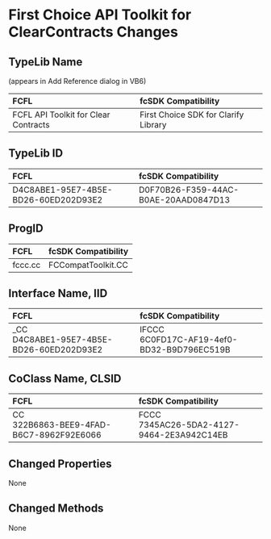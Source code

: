# First Choice API Toolkit for ClearContracts Changes

## TypeLib Name

(appears in Add Reference dialog in VB6) 

| FCFL | fcSDK Compatibility |
|:--- |:--- |
| FCFL API Toolkit for Clear Contracts | First Choice SDK for Clarify Library |

## TypeLib ID

| FCFL | fcSDK Compatibility |
|:--- |:--- |
| D4C8ABE1-95E7-4B5E-BD26-60ED202D93E2 | D0F70B26-F359-44AC-B0AE-20AAD0847D13 |

## ProgID

| FCFL | fcSDK Compatibility |
|:--- |:--- |
| fccc.cc | FCCompatToolkit.CC |

## Interface Name, IID

| FCFL | fcSDK Compatibility |
|:--- |:--- |
| _CC<br/>D4C8ABE1-95E7-4B5E-BD26-60ED202D93E2 | IFCCC<br/>6C0FD17C-AF19-4ef0-BD32-B9D796EC519B |

## CoClass Name, CLSID

| FCFL | fcSDK Compatibility |
|:--- |:--- |
| CC<br/>322B6863-BEE9-4FAD-B6C7-8962F92E6066 | FCCC<br/>7345AC26-5DA2-4127-9464-2E3A942C14EB |

## Changed Properties

None

## Changed Methods

None
